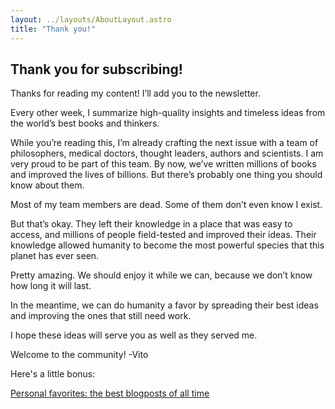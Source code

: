 ```yaml
---
layout: ../layouts/AboutLayout.astro
title: "Thank you!"
---
```


## Thank you for subscribing!

Thanks for reading my content! I’ll add you to the newsletter.

Every other week, I summarize high-quality insights and timeless ideas from the world’s best books and thinkers.

While you’re reading this, I’m already crafting the next issue with a team of philosophers, medical doctors, thought leaders, authors and scientists. I am very proud to be part of this team. By now, we’ve written millions of books and improved the lives of billions. But there’s probably one thing you should know about them.

Most of my team members are dead. Some of them don’t even know I exist.

But that’s okay. They left their knowledge in a place that was easy to access, and millions of people field-tested and improved their ideas. Their knowledge allowed humanity to become the most powerful species that this planet has ever seen.

Pretty amazing. We should enjoy it while we can, because we don’t know how long it will last.

In the meantime, we can do humanity a favor by spreading their best ideas and improving the ones that still need work.

I hope these ideas will serve you as well as they served me.

Welcome to the community!
-Vito

Here's a little bonus:

<a href="../best-blogposts">Personal favorites: the best blogposts of all time</a>
